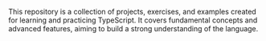 This repository is a collection of projects, exercises, and examples created for learning and practicing TypeScript. It covers fundamental concepts and advanced features, aiming to build a strong understanding of the language.
